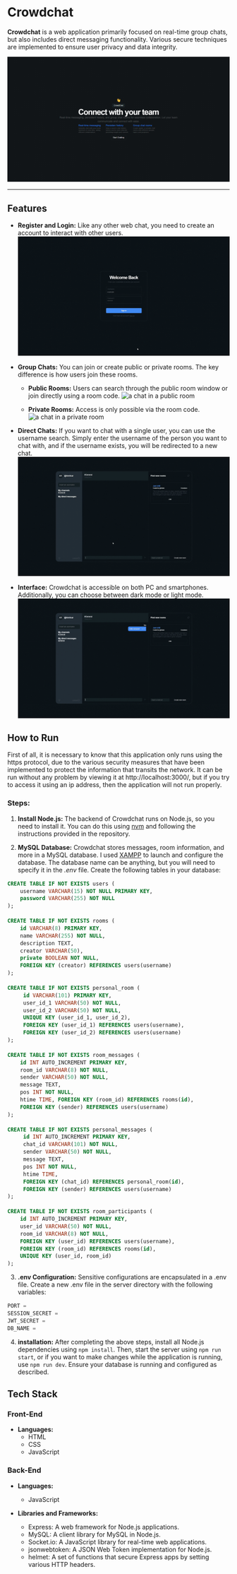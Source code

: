 # Crowdchat

**Crowdchat** is a web application primarily focused on real-time group chats, but also includes direct messaging functionality. Various secure techniques are implemented to ensure user privacy and data integrity.

![landing page](./readme_images/landing.png)

---

## Features

* **Register and Login:** Like any other web chat, you need to create an account to interact with other users.
![login and signup page](./readme_images/login_signup.gif)

* **Group Chats:** You can join or create public or private rooms. The key difference is how users join these rooms.

    * **Public Rooms:** Users can search through the public room window or join directly using a room code.
    ![a chat in a public room](./readme_images/public_conversation.gif)

    * **Private Rooms:** Access is only possible via the room code.
    ![a chat in a private room](./readme_images/private_conversation.gif)

* **Direct Chats:** If you want to chat with a single user, you can use the username search. Simply enter the username of the person you want to chat with, and if the username exists, you will be redirected to a new chat.
![a direct chat beetwen two users](./readme_images/direct_conversation.gif)

* **Interface:** Crowdchat is accessible on both PC and smartphones. Additionally, you can choose between dark mode or light mode.
![light mode and dark mode](./readme_images/light_mode.gif)

## How to Run
First of all, it is necessary to know that this application only runs using the https protocol, due to the various security measures that have been implemented to protect the information that transits the network. It can be run without any problem by viewing it at http://localhost:3000/, but if you try to access it using an ip address, then the application will not run properly.

### Steps:
1. **Install Node.js:** The backend of Crowdchat runs on Node.js, so you need to install it. You can do this using [nvm](https://github.com/nvm-sh/nvm) and following the instructions provided in the repository.

2. **MySQL Database:** Crowdchat stores messages, room information, and more in a MySQL database. I used [XAMPP](https://www.apachefriends.org/es/download.html) to launch and configure the database. The database name can be anything, but you will need to specify it in the *.env* file. Create the following tables in your database:

```SQL
CREATE TABLE IF NOT EXISTS users (
    username VARCHAR(15) NOT NULL PRIMARY KEY,
    password VARCHAR(255) NOT NULL
); 

CREATE TABLE IF NOT EXISTS rooms ( 
    id VARCHAR(8) PRIMARY KEY,
    name VARCHAR(255) NOT NULL,
    description TEXT,
    creator VARCHAR(50),
    private BOOLEAN NOT NULL,
    FOREIGN KEY (creator) REFERENCES users(username)
); 

CREATE TABLE IF NOT EXISTS personal_room (
     id VARCHAR(101) PRIMARY KEY,
     user_id_1 VARCHAR(50) NOT NULL,
     user_id_2 VARCHAR(50) NOT NULL,
     UNIQUE KEY (user_id_1, user_id_2),
     FOREIGN KEY (user_id_1) REFERENCES users(username),
     FOREIGN KEY (user_id_2) REFERENCES users(username)
); 

CREATE TABLE IF NOT EXISTS room_messages (
    id INT AUTO_INCREMENT PRIMARY KEY,
    room_id VARCHAR(8) NOT NULL,
    sender VARCHAR(50) NOT NULL,
    message TEXT,
    pos INT NOT NULL,
    htime TIME, FOREIGN KEY (room_id) REFERENCES rooms(id),
    FOREIGN KEY (sender) REFERENCES users(username)
); 
    
CREATE TABLE IF NOT EXISTS personal_messages (
     id INT AUTO_INCREMENT PRIMARY KEY,
     chat_id VARCHAR(101) NOT NULL,
     sender VARCHAR(50) NOT NULL,
     message TEXT,
     pos INT NOT NULL,
     htime TIME,
     FOREIGN KEY (chat_id) REFERENCES personal_room(id),
     FOREIGN KEY (sender) REFERENCES users(username)
); 

CREATE TABLE IF NOT EXISTS room_participants (
    id INT AUTO_INCREMENT PRIMARY KEY,
    user_id VARCHAR(50) NOT NULL,
    room_id VARCHAR(8) NOT NULL,
    FOREIGN KEY (user_id) REFERENCES users(username),
    FOREIGN KEY (room_id) REFERENCES rooms(id),
    UNIQUE KEY (user_id, room_id)
);
```

3. **.env Configuration:** Sensitive configurations are encapsulated in a .env file. Create a new .env file in the server directory with the following variables:

```javascript
PORT = 
SESSION_SECRET =  
JWT_SECRET = 
DB_NAME = 
```

4. **installation:** After completing the above steps, install all Node.js dependencies using `npm install`. Then, start the server using `npm run start`, or if you want to make changes while the application is running, use `npm run dev`. Ensure your database is running and configured as described.

## Tech Stack

### Front-End
- **Languages:**
  - HTML
  - CSS
  - JavaScript

### Back-End
- **Languages:**
  - JavaScript

- **Libraries and Frameworks:**
  - Express: A web framework for Node.js applications.
  - MySQL: A client library for MySQL in Node.js.
  - Socket.io: A JavaScript library for real-time web applications.
  - jsonwebtoken: A JSON Web Token implementation for Node.js.
  - helmet: A set of functions that secure Express apps by setting various HTTP headers.
